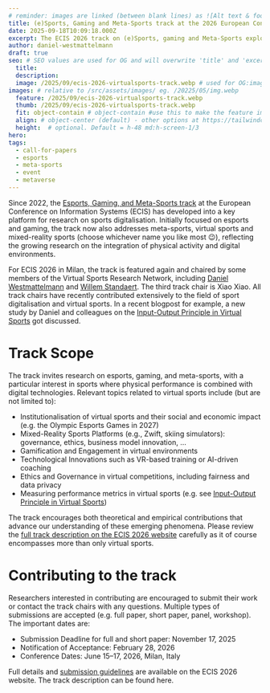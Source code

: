 ```yaml
---
# reminder: images are linked (between blank lines) as ![Alt text & footnote](/assets/images/202Y/MM/foo.webp)
title: (e)Sports, Gaming and Meta-Sports track at the 2026 European Conference on Information Systems
date: 2025-09-18T10:09:18.000Z
excerpt: The ECIS 2026 track on (e)Sports, gaming and Meta-Sports explores the organisational and societal impact of the interplay between technology, gaming and physical activity. The track is chaired by members of the Virtual Sports Research Network.
author: daniel-westmattelmann
draft: true
seo: # SEO values are used for OG and will overwrite 'title' and 'excerpt' above
  title:
  description:
  image: /2025/09/ecis-2026-virtualsports-track.webp # used for OG:image and Twitter:image. Overrides default set in _data/meta.siteImage
images: # relative to /src/assets/images/ eg. /20225/05/img.webp
  feature: /2025/09/ecis-2026-virtualsports-track.webp
  thumb: /2025/09/ecis-2026-virtualsports-track.webp
  fit: object-contain # object-contain #use this to make the feature image be fully contained within the given height
  align: # object-center (default) - other options at https://tailwindcss.com/docs/object-position
  height:  # optional. Default = h-48 md:h-screen-1/3
hero:
tags:
  - call-for-papers
  - esports
  - meta-sports
  - event
  - metaverse
---
```


Since 2022, the [Esports, Gaming, and Meta-Sports track](https://ecis2026.it/track-descriptions/esports-gaming-and-meta-sports/) at the European Conference on Information Systems (ECIS) has developed into a key platform for research on sports digitalisation. Initially focused on esports and gaming, the track now also addresses meta-sports, virtual sports and mixed-reality sports (choose whichever name you like most :wink:), reflecting the growing research on the integration of physical activity and digital environments.

For ECIS 2026 in Milan, the track is featured again and chaired by some members of the Virtual Sports Research Network, including [Daniel Westmattelmann](/members/daniel-westmattelmann/) and [Willem Standaert](/members/willem-standaert/). The third track chair is Xiao Xiao. All track chairs have recently contributed extensively to the field of sport digitalisation and virtual sports. In a recent blogpost for example, a new study by Daniel and colleagues on the [Input-Output Principle in Virtual Sports](/2025/05/12/the-input-output-principle-of-virtual-sports/) got discussed.

# Track Scope
The track invites research on esports, gaming, and meta-sports, with a particular interest in sports where physical performance is combined with digital technologies. Relevant topics related to virtual sports include (but are not limited to):

- Institutionalisation of virtual sports and their social and economic impact (e.g. the Olympic Esports Games in 2027)
- Mixed-Reality Sports Platforms (e.g., Zwift, skiing simulators): governance, ethics, business model innovation, ...
- Gamification and Engagement in virtual environments
- Technological Innovations such as VR-based training or AI-driven coaching
- Ethics and Governance in virtual competitions, including fairness and data privacy
- Measuring performance metrics in virtual sports (e.g. see [Input-Output Principle in Virtual Sports](/2025/05/12/the-input-output-principle-of-virtual-sports/))

The track encourages both theoretical and empirical contributions that advance our understanding of these emerging phenomena. Please review the [full track description on the ECIS 2026 website](https://ecis2026.it/track-descriptions/esports-gaming-and-meta-sports/) carefully as it of course encompasses more than only virtual sports.

# Contributing to the track

Researchers interested in contributing are encouraged to submit their work or contact the track chairs with any questions. Multiple types of submissions are accepted (e.g. full paper, short paper, panel, workshop). The important dates are:

- Submission Deadline for full and short paper: November 17, 2025
- Notification of Acceptance: February 28, 2026
- Conference Dates: June 15–17, 2026, Milan, Italy

Full details and [submission guidelines](https://ecis2026.it/call-for-submissions/) are available on the ECIS 2026 website. The track description can be found here.
